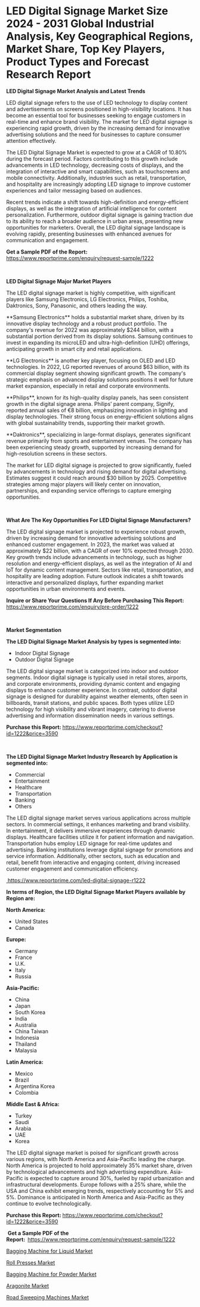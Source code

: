 <p><h1>LED Digital Signage Market Size 2024 - 2031 Global Industrial Analysis, Key Geographical Regions, Market Share, Top Key Players, Product Types and Forecast Research Report</h1></p><p><strong>LED Digital Signage Market Analysis and Latest Trends</strong></p>
<p><p>LED digital signage refers to the use of LED technology to display content and advertisements on screens positioned in high-visibility locations. It has become an essential tool for businesses seeking to engage customers in real-time and enhance brand visibility. The market for LED digital signage is experiencing rapid growth, driven by the increasing demand for innovative advertising solutions and the need for businesses to capture consumer attention effectively.</p><p>The LED Digital Signage Market is expected to grow at a CAGR of 10.80% during the forecast period. Factors contributing to this growth include advancements in LED technology, decreasing costs of displays, and the integration of interactive and smart capabilities, such as touchscreens and mobile connectivity. Additionally, industries such as retail, transportation, and hospitality are increasingly adopting LED signage to improve customer experiences and tailor messaging based on audiences.</p><p>Recent trends indicate a shift towards high-definition and energy-efficient displays, as well as the integration of artificial intelligence for content personalization. Furthermore, outdoor digital signage is gaining traction due to its ability to reach a broader audience in urban areas, presenting new opportunities for marketers. Overall, the LED digital signage landscape is evolving rapidly, presenting businesses with enhanced avenues for communication and engagement.</p></p>
<p><strong>Get a Sample PDF of the Report:&nbsp;</strong> <a href="https://www.reportprime.com/enquiry/request-sample/1222">https://www.reportprime.com/enquiry/request-sample/1222</a></p>
<p>&nbsp;</p>
<p><strong>LED Digital Signage Major Market Players</strong></p>
<p><p>The LED digital signage market is highly competitive, with significant players like Samsung Electronics, LG Electronics, Philips, Toshiba, Daktronics, Sony, Panasonic, and others leading the way. </p><p>**Samsung Electronics** holds a substantial market share, driven by its innovative display technology and a robust product portfolio. The company's revenue for 2022 was approximately $244 billion, with a substantial portion derived from its display solutions. Samsung continues to invest in expanding its microLED and ultra-high-definition (UHD) offerings, anticipating growth in smart city and retail applications.</p><p>**LG Electronics** is another key player, focusing on OLED and LED technologies. In 2022, LG reported revenues of around $63 billion, with its commercial display segment showing significant growth. The company's strategic emphasis on advanced display solutions positions it well for future market expansion, especially in retail and corporate environments.</p><p>**Philips**, known for its high-quality display panels, has seen consistent growth in the digital signage arena. Philips’ parent company, Signify, reported annual sales of €8 billion, emphasizing innovation in lighting and display technologies. Their strong focus on energy-efficient solutions aligns with global sustainability trends, supporting their market growth.</p><p>**Daktronics**, specializing in large-format displays, generates significant revenue primarily from sports and entertainment venues. The company has been experiencing steady growth, supported by increasing demand for high-resolution screens in these sectors. </p><p>The market for LED digital signage is projected to grow significantly, fueled by advancements in technology and rising demand for digital advertising. Estimates suggest it could reach around $30 billion by 2025. Competitive strategies among major players will likely center on innovation, partnerships, and expanding service offerings to capture emerging opportunities.</p></p>
<p>&nbsp;</p>
<p><strong>What Are The Key Opportunities For LED Digital Signage Manufacturers?</strong></p>
<p><p>The LED digital signage market is projected to experience robust growth, driven by increasing demand for innovative advertising solutions and enhanced customer engagement. In 2023, the market was valued at approximately $22 billion, with a CAGR of over 10% expected through 2030. Key growth trends include advancements in technology, such as higher resolution and energy-efficient displays, as well as the integration of AI and IoT for dynamic content management. Sectors like retail, transportation, and hospitality are leading adoption. Future outlook indicates a shift towards interactive and personalized displays, further expanding market opportunities in urban environments and events.</p></p>
<p><strong>Inquire or Share Your Questions If Any Before Purchasing This Report:</strong> <a href="https://www.reportprime.com/enquiry/pre-order/1222">https://www.reportprime.com/enquiry/pre-order/1222</a></p>
<p>&nbsp;</p>
<p><strong>Market Segmentation</strong></p>
<p><strong>The LED Digital Signage Market Analysis by types is segmented into:</strong></p>
<p><ul><li>Indoor Digital Signage</li><li>Outdoor Digital Signage</li></ul></p>
<p><p>The LED digital signage market is categorized into indoor and outdoor segments. Indoor digital signage is typically used in retail stores, airports, and corporate environments, providing dynamic content and engaging displays to enhance customer experience. In contrast, outdoor digital signage is designed for durability against weather elements, often seen in billboards, transit stations, and public spaces. Both types utilize LED technology for high visibility and vibrant imagery, catering to diverse advertising and information dissemination needs in various settings.</p></p>
<p><strong>Purchase this Report:&nbsp;</strong><a href="https://www.reportprime.com/checkout?id=1222&price=3590">https://www.reportprime.com/checkout?id=1222&price=3590</a></p>
<p>&nbsp;</p>
<p><strong>The LED Digital Signage Market Industry Research by Application is segmented into:</strong></p>
<p><ul><li>Commercial</li><li>Entertainment</li><li>Healthcare</li><li>Transportation</li><li>Banking</li><li>Others</li></ul></p>
<p><p>The LED digital signage market serves various applications across multiple sectors. In commercial settings, it enhances marketing and brand visibility. In entertainment, it delivers immersive experiences through dynamic displays. Healthcare facilities utilize it for patient information and navigation. Transportation hubs employ LED signage for real-time updates and advertising. Banking institutions leverage digital signage for promotions and service information. Additionally, other sectors, such as education and retail, benefit from interactive and engaging content, driving increased customer engagement and communication efficiency.</p></p>
<p><a href="https://www.reportprime.com/led-digital-signage-r1222">&nbsp;https://www.reportprime.com/led-digital-signage-r1222</a></p>
<p><strong>In terms of Region, the LED Digital Signage Market Players available by Region are:</strong></p>
<p>
    <p> <strong> North America: </strong>
        <ul>
            <li>United States</li>
            <li>Canada</li>
        </ul>
        </p> 
    <p> <strong> Europe: </strong>
        <ul>
            <li>Germany</li>
            <li>France</li>
            <li>U.K.</li>
            <li>Italy</li>
            <li>Russia</li>
        </ul>
        </p> 
    <p> <strong> Asia-Pacific: </strong>
        <ul>
            <li>China</li>
            <li>Japan</li>
            <li>South Korea</li>
            <li>India</li>
            <li>Australia</li>
            <li>China Taiwan</li>
            <li>Indonesia</li>
            <li>Thailand</li>
            <li>Malaysia</li>
        </ul>
        </p> 
    <p> <strong> Latin America: </strong>
        <ul>
            <li>Mexico</li>
            <li>Brazil</li>
            <li>Argentina Korea</li>
            <li>Colombia</li>
        </ul>
        </p> 
    <p> <strong> Middle East & Africa: </strong>
        <ul>
            <li>Turkey</li>
            <li>Saudi</li>
            <li>Arabia</li>
            <li>UAE</li>
            <li>Korea</li>
        </ul>
    </p>
    </p>
<p><p>The LED digital signage market is poised for significant growth across various regions, with North America and Asia-Pacific leading the charge. North America is projected to hold approximately 35% market share, driven by technological advancements and high advertising expenditure. Asia-Pacific is expected to capture around 30%, fueled by rapid urbanization and infrastructural developments. Europe follows with a 25% share, while the USA and China exhibit emerging trends, respectively accounting for 5% and 5%. Dominance is anticipated in North America and Asia-Pacific as they continue to evolve technologically.</p></p>
<p><strong>Purchase this Report: </strong><a href="https://www.reportprime.com/checkout?id=1222&price=3590">https://www.reportprime.com/checkout?id=1222&price=3590</a></p>
<p>&nbsp;<strong>Get a Sample PDF of the Report:&nbsp;&nbsp;</strong><a href="https://www.reportprime.com/enquiry/request-sample/1222">https://www.reportprime.com/enquiry/request-sample/1222</a></p>
<p><strong></strong></p>
<p><p><a href="https://issuu.com/reportprime-2/docs/bagging-machine-for-liquid-market-s_90e75155c54507">Bagging Machine for Liquid Market</a></p><p><a href="https://medium.com/@endridushku133/what-innovations-and-market-trends-are-shaping-the-roll-presses-market-cdfa47c711fd">Roll Presses Market</a></p><p><a href="https://issuu.com/reportprime-2/docs/bagging-machine-for-powder-market-s_e887ca64b0b56f">Bagging Machine for Powder Market</a></p><p><a href="https://www.linkedin.com/pulse/aragonite-industry-analysis-report-its-market-size-share-trends-mujqf?trackingId=MVcxlh9HT%2FWc0HeqfRH8PQ%3D%3D">Aragonite Market</a></p><p><a href="https://medium.com/@endridushku133/road-sweeping-machines-market-trends-and-strategic-market-insights-2024-2031-ac2718bc9ef4">Road Sweeping Machines Market</a></p></p>